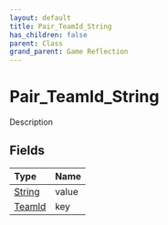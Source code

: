 ```yaml
---
layout: default
title: Pair_TeamId_String
has_children: false
parent: Class
grand_parent: Game Reflection
---
```

# Pair_TeamId_String
Description 

## Fields

| Type | Name |
|:----------|:--------------|
| [String](/riftbreaker-wiki/docs/game-reflection/components/string/) | value |
| [TeamId](/riftbreaker-wiki/docs/game-reflection/classes/team_id/) | key |

